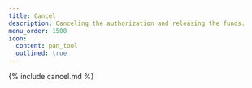 ```yaml
---
title: Cancel
description: Canceling the authorization and releasing the funds.
menu_order: 1500
icon:
  content: pan_tool
  outlined: true
---
```


{% include cancel.md %}
